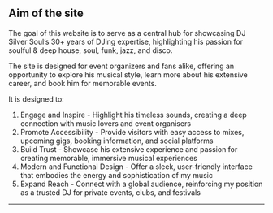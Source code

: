 ## Aim of the site

The goal of this website is to serve as a central hub for showcasing DJ Silver Soul’s 30+ years of DJing expertise, highlighting his passion for soulful & deep house, soul, funk, jazz, and disco.

The site is designed for event organizers and fans alike, offering an opportunity to explore his musical style, learn more about his extensive career, and book him for memorable events.

It is designed to:
	
1. Engage and Inspire - Highlight his timeless sounds, creating a deep connection with music lovers and event organisers
2. Promote Accessibility - Provide visitors with easy access to mixes, upcoming gigs, booking information, and social platforms
3. Build Trust - Showcase his extensive experience and passion for creating memorable, immersive musical experiences
4. Modern and Functional Design - Offer a sleek, user-friendly interface that embodies the energy and sophistication of my music
5. Expand Reach - Connect with a global audience, reinforcing my position as a trusted DJ for private events, clubs, and festivals

---


